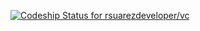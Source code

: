 [ ![Codeship Status for rsuarezdeveloper/vc](https://codeship.io/projects/6fe32c40-406e-0132-97a3-22c854a48f3b/status)](https://codeship.io/projects/43878)